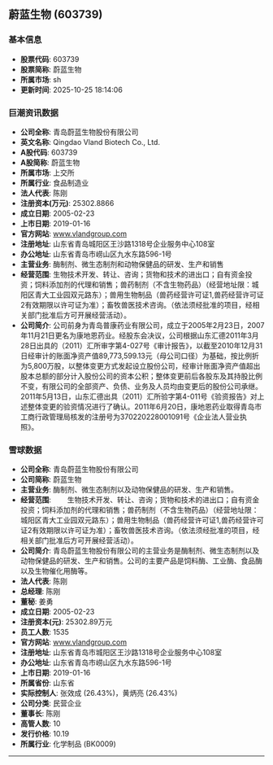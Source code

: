 ## 蔚蓝生物 (603739)

### 基本信息

- **股票代码**: 603739
- **股票简称**: 蔚蓝生物
- **所属市场**: sh
- **更新时间**: 2025-10-25 18:14:06

### 巨潮资讯数据

- **公司全称**: 青岛蔚蓝生物股份有限公司
- **英文名称**: Qingdao Vland Biotech Co., Ltd.
- **A股代码**: 603739
- **A股简称**: 蔚蓝生物
- **所属市场**: 上交所
- **所属行业**: 食品制造业
- **法人代表**: 陈刚
- **注册资本(万元)**: 25302.8866
- **成立日期**: 2005-02-23
- **上市日期**: 2019-01-16
- **官方网站**: www.vlandgroup.com
- **注册地址**: 山东省青岛城阳区王沙路1318号企业服务中心108室
- **办公地址**: 山东省青岛市崂山区九水东路596-1号
- **主营业务**: 酶制剂、微生态制剂和动物保健品的研发、生产和销售
- **经营范围**: 生物技术开发、转让、咨询；货物和技术的进出口；自有资金投资；饲料添加剂的代理和销售；兽药制剂（不含生物药品）（经营地址限：城阳区青大工业园双元路东）；兽用生物制品（兽药经营许可证1,兽药经营许可证2有效期限以许可证为准）；畜牧兽医技术咨询。（依法须经批准的项目，经相关部门批准后方可开展经营活动）。
- **公司简介**: 公司前身为青岛普康药业有限公司，成立于2005年2月23日，2007年11月21日更名为康地恩药业。经股东会决议，公司根据山东汇德2011年3月28日出具的（2011）汇所审字第4-027号《审计报告》，以截至2010年12月31日经审计的账面净资产值89,773,599.13元（母公司口径）为基础，按比例折为5,800万股，以整体变更方式发起设立股份公司，经审计账面净资产值超出股本总额的部分计入股份公司的资本公积；整体变更前后各股东及其持股比例不变，有限公司的全部资产、负债、业务及人员均由变更后的股份公司承继。2011年5月13日，山东汇德出具（2011）汇所验字第4-011号《验资报告》对上述整体变更的验资情况进行了确认。2011年6月20日，康地恩药业取得青岛市工商行政管理局核发的注册号为370220228001091号《企业法人营业执照》。

### 雪球数据

- **公司全称**: 青岛蔚蓝生物股份有限公司
- **公司简称**: 蔚蓝生物
- **主营业务**: 酶制剂、微生态制剂以及动物保健品的研发、生产和销售。
- **经营范围**: 　　生物技术开发、转让、咨询；货物和技术的进出口；自有资金投资；饲料添加剂的代理和销售；兽药制剂（不含生物药品）（经营地址限：城阳区青大工业园双元路东）；兽用生物制品（兽药经营许可证1,兽药经营许可证2有效期限以许可证为准）；畜牧兽医技术咨询。（依法须经批准的项目，经相关部门批准后方可开展经营活动）。
- **公司简介**: 青岛蔚蓝生物股份有限公司的主营业务是酶制剂、微生态制剂以及动物保健品的研发、生产和销售。公司的主要产品是饲料酶、工业酶、食品酶以及生物催化用酶等。
- **法人代表**: 陈刚
- **总经理**: 陈刚
- **董秘**: 姜勇
- **成立日期**: 2005-02-23
- **注册资本(元)**: 25302.89万元
- **员工人数**: 1535
- **官方网站**: www.vlandgroup.com
- **注册地址**: 山东省青岛市城阳区王沙路1318号企业服务中心108室
- **办公地址**: 山东省青岛市崂山区九水东路596-1号
- **上市日期**: 2019-01-16
- **所属省份**: 山东省
- **实际控制人**: 张效成 (26.43%)，黄炳亮 (26.43%)
- **公司分类**: 民营企业
- **董事长**: 陈刚
- **高管人数**: 10
- **发行价格**: 10.19
- **所属行业**: 化学制品 (BK0009)

---